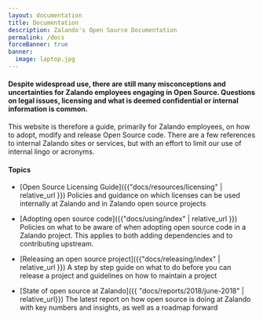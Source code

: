 ```yaml
---
layout: documentation
title: Documentation
description: Zalando's Open Source Documentation
permalink: /docs
forceBanner: true
banner:
  image: laptop.jpg
---
```


#### Despite widespread use, there are still many misconceptions and uncertainties for Zalando employees engaging in Open Source. Questions on legal issues, licensing and what is deemed confidential or internal information is common. 

This website is therefore a guide, primarily for Zalando employees, on how to adopt, modify and release Open Source code. There are a few references to internal Zalando sites or services, but with an effort to limit our use of internal lingo or acronyms.

#### Topics
- [Open Source Licensing Guide]({{"docs/resources/licensing" | relative_url }})
  Policies and guidance on which licenses can be used internally at Zalando and in Zalando open source projects

- [Adopting open source code]({{"docs/using/index" | relative_url }})
  Policies on what to be aware of when adopting open source code in a Zalando project. This applies to both adding dependencies and to contributing upstream.

- [Releasing an open source project]({{"docs/releasing/index" | relative_url }})
  A step by step guide on what to do before you can release a project and guidelines on how to
  maintain a project
  
- [State of open source at Zalando]({{ "docs/reports/2018/june-2018" | relative_url}})
  The latest report on how open source is doing at Zalando with key numbers and insights, as well as a roadmap forward
